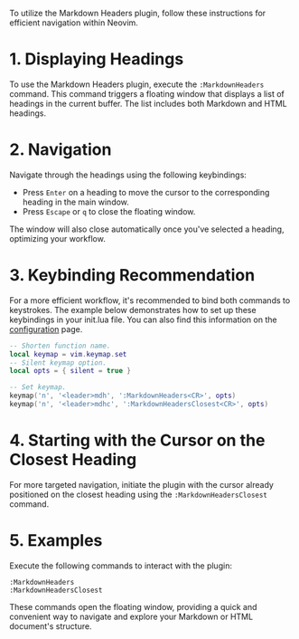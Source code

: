 To utilize the Markdown Headers plugin, follow these instructions for efficient navigation within Neovim.

# 1. Displaying Headings

To use the Markdown Headers plugin, execute the `:MarkdownHeaders` command. This command triggers a floating window that displays a list of headings in the current buffer. The list includes both Markdown and HTML headings.

# 2. Navigation

Navigate through the headings using the following keybindings:

-   Press `Enter` on a heading to move the cursor to the corresponding heading in the main window.
-   Press `Escape` or `q` to close the floating window.

The window will also close automatically once you've selected a heading, optimizing your workflow.

# 3. Keybinding Recommendation

For a more efficient workflow, it's recommended to bind both commands to keystrokes. The example below demonstrates how to set up these keybindings in your init.lua file. You can also find this information on the [configuration](https://github.com/AntonVanAssche/md-headers.nvim/wiki/Configuration) page.

```lua
-- Shorten function name.
local keymap = vim.keymap.set
-- Silent keymap option.
local opts = { silent = true }

-- Set keymap.
keymap('n', '<leader>mdh', ':MarkdownHeaders<CR>', opts)
keymap('n', '<leader>mdhc', ':MarkdownHeadersClosest<CR>', opts)
```

# 4. Starting with the Cursor on the Closest Heading

For more targeted navigation, initiate the plugin with the cursor already positioned on the closest heading using the `:MarkdownHeadersClosest` command.

# 5. Examples

Execute the following commands to interact with the plugin:

```vim
:MarkdownHeaders
:MarkdownHeadersClosest
```

These commands open the floating window, providing a quick and convenient way to navigate and explore your Markdown or HTML document's structure.
